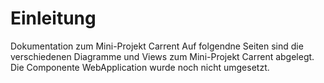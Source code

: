 # Einleitung

Dokumentation zum Mini-Projekt Carrent
Auf folgendne Seiten sind die verschiedenen Diagramme und Views zum
Mini-Projekt Carrent abgelegt. Die Componente WebApplication wurde noch nicht umgesetzt.